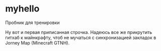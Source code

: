 # myhello
Пробник для тренировки

Ну вот и первая приписанная строчка.
Надеюсь все же прикрутить гитхаб к майнкрафту, чтоб не мучаться с синхронизацией закладок в Jorney Map (Minecraft GTNH).
